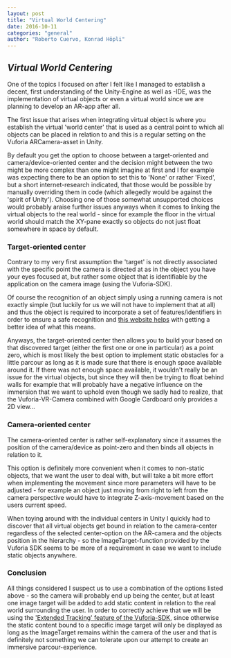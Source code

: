 ```yaml
---
layout: post
title: "Virtual World Centering"
date: 2016-10-11
categories: "general"
author: "Roberto Cuervo, Konrad Höpli"
---
```

## *Virtual World Centering*

One of the topics I focused on after I felt like I managed to establish a decent, first understanding of the Unity-Engine as well as -IDE, was the implementation of virtual objects or even a virtual world since we are planning to develop an AR-app after all.

The first issue that arises when integrating virtual object is where you establish the virtual 'world center' that is used as a central point to which all objects can be placed in relation to and this is a regular setting on the Vuforia ARCamera-asset in Unity.

By default you get the option to choose between a target-oriented and camera/device-oriented center and the decision might between the two might be more complex than one might imagine at first and I for example was expecting there to be an option to set this to 'None' or rather 'Fixed', but a short internet-research indicated, that those would be possible by manually overriding them in code (which allegedly would be against the 'spirit of Unity').
Choosing one of those somewhat unsupported choices would probably araise further issues anyways when it comes to linking the virtual objects to the real world - since for example the floor in the virtual world should match the XY-pane exactly so objects do not just float somewhere in space by default.

### Target-oriented center
Contrary to my very first assumption the 'target' is not directly associated with the specific point the camera is directed at as in the object you have your eyes focused at, but rather some object that is identifiable by the application on the camera image (using the Vuforia-SDK).

Of course the recognition of an object simply using a running camera is not exactly simple (but luckily for us we will not have to implement that at all) and thus the object is required to incorporate a set of features/identifiers in order to ensure a safe recognition and [this website helps](https://library.vuforia.com/articles/Best_Practices/Attributes-of-an-Ideal-Image-Target) with getting a better idea of what this means.


Anyways, the target-oriented center then allows you to build your based on that discovered target (either the first one or one in particular) as a point zero, which is most likely the best option to implement static obstacles for a little parcour as long as it is made sure that there is enough space available around it.
If there was not enough space available, it wouldn't really be an issue for the virtual objects, but since they will then be trying to float behind walls for example that will probably have a negative influence on the immersion that we want to uphold even though we sadly had to realize, that the Vuforia-VR-Camera combined with Google Cardboard only provides a 2D view...

### Camera-oriented center
The camera-oriented center is rather self-explanatory since it assumes the position of the camera/device as point-zero and then binds all objects in relation to it.

This option is definitely more convenient when it comes to non-static objects, that we want the user to deal with, but will take a bit more effort when implementing the movement since more parameters will have to be adjusted - for example an object just moving from right to left from the camera perspective would have to integrate Z-axis-movement based on the users current speed.

When toying around with the individual centers in Unity I quickly had to discover that all virtual objects get bound in relation to the camera-center regardless of the selected center-option on the AR-camera and the objects position in the hierarchy - so the ImageTarget-function provided by the Vuforia SDK seems to be more of a requirement in case we want to include static objects anywhere.

### Conclusion
All things considered I suspect us to use a combination of the options listed above - so the camera will probably end up being the center, but at least one image target will be added to add static content in relation to the real world surrounding the user.
In order to correctly achieve that we will be using the ['Extended Tracking' feature of the Vuforia-SDK](https://library.vuforia.com//articles/Training/Extended-Tracking), since otherwise the static content bound to a specific image target will only be displayed as long as the ImageTarget remains within the camera of the user and that is definitely not something we can tolerate upon our attempt to create an immersive parcour-experience.


